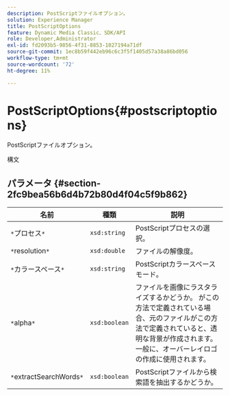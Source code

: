 ```yaml
---
description: PostScriptファイルオプション。
solution: Experience Manager
title: PostScriptOptions
feature: Dynamic Media Classic、SDK/API
role: Developer,Administrator
exl-id: fd2093b5-9856-4f31-8853-1027194a71df
source-git-commit: 1ec8b59f442eb96c6c3f5f1405d57a38a86bd056
workflow-type: tm+mt
source-wordcount: '72'
ht-degree: 11%

---
```


# PostScriptOptions{#postscriptoptions}

PostScriptファイルオプション。

構文

## パラメータ {#section-2fc9bea56b6d4b72b80d4f04c5f9b862}

| 名前 | 種類 | 説明 |
|---|---|---|
| `*`プロセス`*` | `xsd:string` | PostScriptプロセスの選択。 |
| `*`resolution`*` | `xsd:double` | ファイルの解像度。 |
| `*`カラースペース`*` | `xsd:string` | PostScriptカラースペースモード。 |
| `*`alpha`*` | `xsd:boolean` | ファイルを画像にラスタライズするかどうか。 がこの方法で定義されている場合、元のファイルがこの方法で定義されていると、透明な背景が作成されます。 一般に、オーバーレイロゴの作成に使用されます。 |
| `*`extractSearchWords`*` | `xsd:boolean` | PostScriptファイルから検索語を抽出するかどうか。 |
